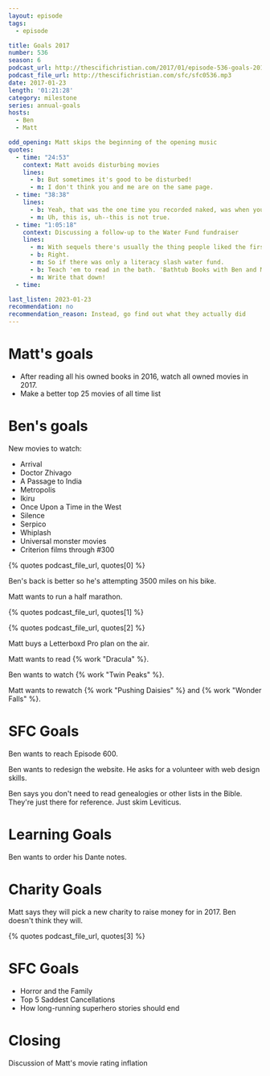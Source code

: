 ```yaml
---
layout: episode
tags:
  - episode

title: Goals 2017
number: 536
season: 6
podcast_url: http://thescifichristian.com/2017/01/episode-536-goals-2017/
podcast_file_url: http://thescifichristian.com/sfc/sfc0536.mp3
date: 2017-01-23
length: '01:21:28'
category: milestone
series: annual-goals
hosts:
  - Ben
  - Matt

odd_opening: Matt skips the beginning of the opening music
quotes:
  - time: "24:53"
    context: Matt avoids disturbing movies
    lines:
      - b: But sometimes it's good to be disturbed!
      - m: I don't think you and me are on the same page.
  - time: "38:38"
    lines:
      - b: Yeah, that was the one time you recorded naked, was when you finished your marathon and recorded The Life Report.
      - m: Uh, this is, uh--this is not true.
  - time: "1:05:18"
    context: Discussing a follow-up to the Water Fund fundraiser
    lines:
      - m: With sequels there's usually the thing people liked the first time but just ramped up.
      - b: Right.
      - m: So if there was only a literacy slash water fund.
      - b: Teach 'em to read in the bath. 'Bathtub Books with Ben and Matt'.
      - m: Write that down!
  - time: 

last_listen: 2023-01-23
recommendation: no
recommendation_reason: Instead, go find out what they actually did
---
```


# Matt's goals
- After reading all his owned books in 2016, watch all owned movies in 2017.
- Make a better top 25 movies of all time list

# Ben's goals
New movies to watch:
- Arrival
- Doctor Zhivago
- A Passage to India
- Metropolis
- Ikiru
- Once Upon a Time in the West
- Silence
- Serpico
- Whiplash
- Universal monster movies
- Criterion films through #300

{% quotes podcast_file_url, quotes[0] %}

Ben's back is better so he's attempting 3500 miles on his bike.

Matt wants to run a half marathon.

{% quotes podcast_file_url, quotes[1] %}

{% quotes podcast_file_url, quotes[2] %}

Matt buys a Letterboxd Pro plan on the air.

Matt wants to read {% work "Dracula" %}.

Ben wants to watch {% work "Twin Peaks" %}.

Matt wants to rewatch {% work "Pushing Daisies" %} and {% work "Wonder Falls" %}.

# SFC Goals
Ben wants to reach Episode 600.

Ben wants to redesign the website. He asks for a volunteer with web design skills.

Ben says you don't need to read genealogies or other lists in the Bible. They're just there for reference. Just skim Leviticus.

# Learning Goals
Ben wants to order his Dante notes.

# Charity Goals
Matt says they will pick a new charity to raise money for in 2017. Ben doesn't think they will.

{% quotes podcast_file_url, quotes[3] %}

# SFC Goals
- Horror and the Family
- Top 5 Saddest Cancellations
- How long-running superhero stories should end

# Closing
Discussion of Matt's movie rating inflation